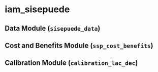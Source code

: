 # iam_sisepuede

## Data Module (```sisepuede_data```)

## Cost and Benefits Module (```ssp_cost_benefits```)

## Calibration Module (```calibration_lac_dec```)
